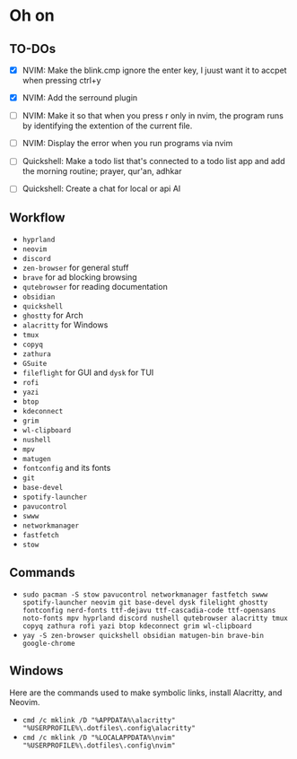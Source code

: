 # Oh on

## TO-DOs

- [x] NVIM: Make the blink.cmp ignore the enter key, I juust want it to accpet
      when pressing ctrl+y
- [x] NVIM: Add the serround plugin
- [ ] NVIM: Make it so that when you press <leader>r only in nvim, the program
      runs by identifying the extention of the current file.
- [ ] NVIM: Display the error when you run programs via nvim

- [ ] Quickshell: Make a todo list that's connected to a todo list app and add
      the morning routine; prayer, qur'an, adhkar
- [ ] Quickshell: Create a chat for local or api AI

## Workflow

- `hyprland`
- `neovim`
- `discord`
- `zen-browser` for general stuff
- `brave` for ad blocking browsing
- `qutebrowser` for reading documentation
- `obsidian`
- `quickshell`
- `ghostty` for Arch
- `alacritty` for Windows
- `tmux`
- `copyq`
- `zathura`
- `GSuite`
- `fileflight` for GUI and `dysk` for TUI
- `rofi`
- `yazi`
- `btop`
- `kdeconnect`
- `grim`
- `wl-clipboard`
- `nushell`
- `mpv`
- `matugen`
- `fontconfig` and its fonts
- `git`
- `base-devel`
- `spotify-launcher`
- `pavucontrol`
- `swww`
- `networkmanager`
- `fastfetch`
- `stow`

## Commands

- `sudo pacman -S stow pavucontrol networkmanager fastfetch swww spotify-launcher neovim git base-devel dysk filelight ghostty fontconfig nerd-fonts ttf-dejavu ttf-cascadia-code ttf-opensans noto-fonts mpv hyprland discord nushell qutebrowser alacritty tmux copyq zathura rofi yazi btop kdeconnect grim wl-clipboard`
- `yay -S zen-browser quickshell obsidian matugen-bin brave-bin google-chrome`

## Windows

Here are the commands used to make symbolic links, install Alacritty, and
Neovim.

- `cmd /c mklink /D "%APPDATA%\alacritty" "%USERPROFILE%\.dotfiles\.config\alacritty"`
- `cmd /c mklink /D "%LOCALAPPDATA%\nvim" "%USERPROFILE%\.dotfiles\.config\nvim"`
